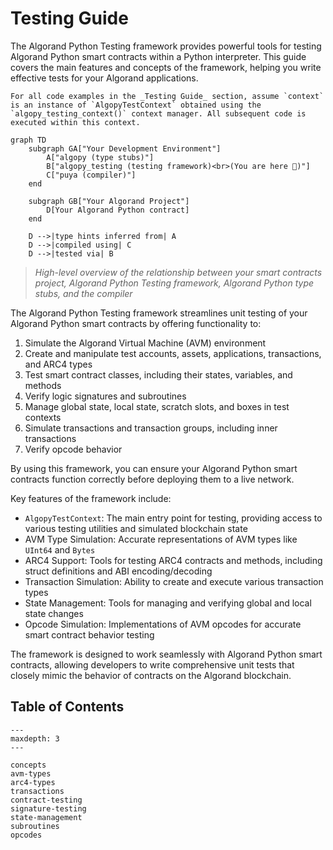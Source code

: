 # Testing Guide

The Algorand Python Testing framework provides powerful tools for testing Algorand Python smart contracts within a Python interpreter. This guide covers the main features and concepts of the framework, helping you write effective tests for your Algorand applications.

```{note}
For all code examples in the _Testing Guide_ section, assume `context` is an instance of `AlgopyTestContext` obtained using the `algopy_testing_context()` context manager. All subsequent code is executed within this context.
```

```{mermaid}
graph TD
    subgraph GA["Your Development Environment"]
        A["algopy (type stubs)"]
        B["algopy_testing (testing framework)<br>(You are here 📍)"]
        C["puya (compiler)"]
    end

    subgraph GB["Your Algorand Project"]
        D[Your Algorand Python contract]
    end

    D -->|type hints inferred from| A
    D -->|compiled using| C
    D -->|tested via| B
```

> _High-level overview of the relationship between your smart contracts project, Algorand Python Testing framework, Algorand Python type stubs, and the compiler_

The Algorand Python Testing framework streamlines unit testing of your Algorand Python smart contracts by offering functionality to:

1. Simulate the Algorand Virtual Machine (AVM) environment
2. Create and manipulate test accounts, assets, applications, transactions, and ARC4 types
3. Test smart contract classes, including their states, variables, and methods
4. Verify logic signatures and subroutines
5. Manage global state, local state, scratch slots, and boxes in test contexts
6. Simulate transactions and transaction groups, including inner transactions
7. Verify opcode behavior

By using this framework, you can ensure your Algorand Python smart contracts function correctly before deploying them to a live network.

Key features of the framework include:

-   `AlgopyTestContext`: The main entry point for testing, providing access to various testing utilities and simulated blockchain state
-   AVM Type Simulation: Accurate representations of AVM types like `UInt64` and `Bytes`
-   ARC4 Support: Tools for testing ARC4 contracts and methods, including struct definitions and ABI encoding/decoding
-   Transaction Simulation: Ability to create and execute various transaction types
-   State Management: Tools for managing and verifying global and local state changes
-   Opcode Simulation: Implementations of AVM opcodes for accurate smart contract behavior testing

The framework is designed to work seamlessly with Algorand Python smart contracts, allowing developers to write comprehensive unit tests that closely mimic the behavior of contracts on the Algorand blockchain.

## Table of Contents

```{toctree}
---
maxdepth: 3
---

concepts
avm-types
arc4-types
transactions
contract-testing
signature-testing
state-management
subroutines
opcodes
```

